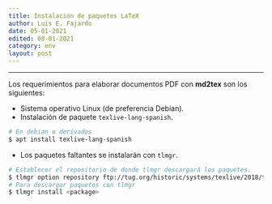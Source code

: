 ```yaml
---
title: Instalación de paquetes LaTeX
author: Luis E. Fajardo
date: 05-01-2021
edited: 08-01-2021
category: env
layout: post
---
```

***
Los requerimientos para elaborar documentos PDF con **md2tex** son los siguientes:
- Sistema operativo Linux (de preferencia Debian).
- Instalación de paquete `texlive-lang-spanish`.
```sh
# En debian o derivados
$ apt install texlive-lang-spanish
```
- Los paquetes faltantes se instalarán con `tlmgr`.
```sh
# Establecer el repositorio de donde tlmgr descargará los paquetes.
$ tlmgr option repository ftp://tug.org/historic/systems/texlive/2018/tlnet-final
# Para descargar paquetes con tlmgr
$ tlmgr install <package>
```